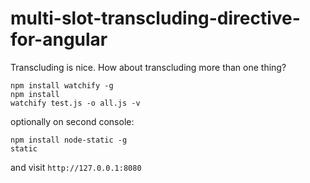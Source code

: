 multi-slot-transcluding-directive-for-angular
=============================================

Transcluding is nice. How about transcluding more than one thing?

    npm install watchify -g
    npm install
    watchify test.js -o all.js -v


optionally on second console:

    npm install node-static -g
    static

and visit `http://127.0.0.1:8080`
